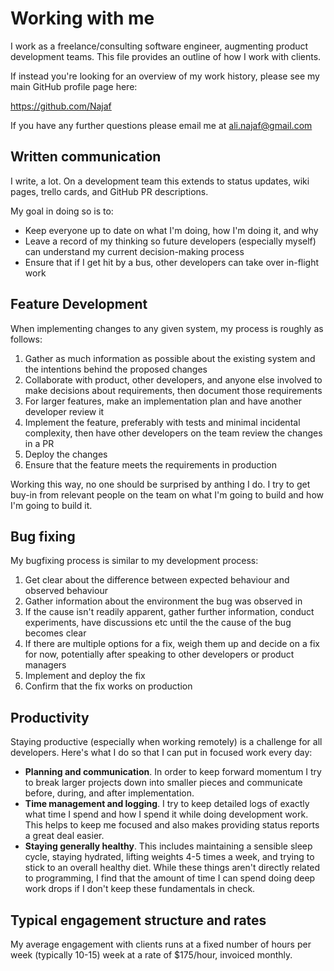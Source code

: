 # Working with me

I  work as a freelance/consulting software engineer, augmenting product development teams. This file provides an outline of how I work with clients.

If instead you're looking for an overview of my work history, please see my main GitHub profile page here:

https://github.com/Najaf

 If you have any further questions please email me at ali.najaf@gmail.com

## Written communication

I write, a lot. On a development team this extends to status updates, wiki pages, trello cards, and GitHub PR descriptions.

My goal in doing so is to:

* Keep everyone up to date on what I'm doing, how I'm doing it, and why
* Leave a record of my thinking so future developers (especially myself) can understand my current decision-making process
* Ensure that if I get hit by a bus, other developers can take over in-flight work

## Feature Development

When implementing changes to any given system, my process is roughly as follows:

1. Gather as much information as possible about the existing system and the intentions behind the proposed changes
2. Collaborate with product, other developers, and anyone else involved to make decisions about requirements, then document those requirements
3. For larger features, make an implementation plan and have another developer review it
4. Implement the feature, preferably with tests and minimal incidental complexity, then have other developers on the team review the changes in a PR
5. Deploy the changes
6. Ensure that the feature meets the requirements in production

Working this way, no one should be surprised by anthing I do. I try to get buy-in from relevant people on the team on what I'm going to build and how I'm going to build it.

## Bug fixing

My bugfixing process is similar to my development process:

1. Get clear about the difference between expected behaviour and observed behaviour
2. Gather information about the environment the bug was observed in
3. If the cause isn't readily apparent, gather further information, conduct experiments, have discussions etc until the the cause of the bug becomes clear
4. If there are multiple options for a fix, weigh them up and decide on a fix for now, potentially after speaking to other developers or product managers
5. Implement and deploy the fix
6. Confirm that the fix works on production

## Productivity

Staying productive (especially when working remotely) is a challenge for all developers. Here's what I do so that I can put in focused work every day:

* **Planning and communication**. In order to keep forward momentum I try to break larger projects down into smaller pieces and communicate before, during, and after implementation.
* **Time management and logging**. I try to keep detailed logs of exactly what time I spend and how I spend it while doing development work. This helps to keep me focused and also makes providing status reports a great deal easier.
* **Staying generally healthy**. This includes maintaining a sensible sleep cycle, staying hydrated, lifting weights 4-5 times a week, and trying to stick to an overall healthy diet. While these things aren't directly related to programming, I find that the amount of time I can spend doing deep work drops if I don't keep these fundamentals in check.

## Typical engagement structure and rates

My average engagement with clients runs at a fixed number of hours per week (typically 10-15) week at a rate of $175/hour, invoiced monthly.
